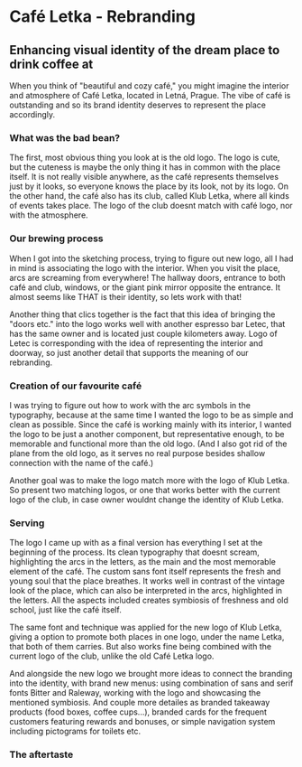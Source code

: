 # Café Letka - Rebranding
## Enhancing visual identity of the dream place to drink coffee at
When you think of "beautiful and cozy café," you might imagine the interior and atmosphere of Café Letka, located in Letná, Prague.
The vibe of café is outstanding and so its brand identity deserves to represent the place accordingly.

### What was the bad bean?
The first, most obvious thing you look at is the old logo. The logo is cute, but the cuteness is maybe the only thing it has in common with the place itself. It is not really visible anywhere, as the café represents themselves just by it looks, so everyone knows the place by its look, not by its logo. On the other hand, the café also has its club, called Klub Letka, where all kinds of events takes place. The logo of the club doesnt match with café logo, nor with the atmosphere.

### Our brewing process
When I got into the sketching process, trying to figure out new logo, all I had in mind is associating the logo with the interior. When you visit the place, arcs are screaming from everywhere! The hallway doors, entrance to both café and club, windows, or the giant pink mirror opposite the entrance. It almost seems like THAT is their identity, so lets work with that! 

Another thing that clics together is the fact that this idea of bringing the "doors etc." into the logo works well with another espresso bar Letec, that has the same owner and is located just couple kilometers away. Logo of Letec is corresponding with the idea of representing the interior and doorway, so just another detail that supports the meaning of our rebranding. 

### Creation of our favourite café
I was trying to figure out how to work with the arc symbols in the typography, because at the same time I wanted the logo to be as simple and clean as possible. Since the café is working mainly with its interior, I wanted the logo to be just a another component, but representative enough, to be memorable and functional more than the old logo. (And I also got rid of the plane from the old logo, as it serves no real purpose besides shallow connection with the name of the café.)

Another goal was to make the logo match more with the logo of Klub Letka. So present two matching logos, or one that works better with the current logo of the club, in case owner wouldnt change the identity of Klub Letka. 

### Serving
The logo I came up with as a final version has everything I set at the beginning of the process. Its clean typography that doesnt scream, highlighting the arcs in the letters, as the main and the most memorable element of the café. The custom sans font itself represents the fresh and young soul that the place breathes. It works well in contrast of the vintage look of the place, which can also be interpreted in the arcs, highlighted in the letters. All the aspects included creates symbiosis of freshness and old school, just like the café itself.

The same font and technique was applied for the new logo of Klub Letka, giving a option to promote both places in one logo, under the name Letka, that both of them carries. But also works fine being combined with the current logo of the club, unlike the old Café Letka logo.

And alongside the new logo we brought more ideas to connect the branding into the identity, with brand new menus: using combination of sans and serif fonts Bitter and Raleway, working with the logo and showcasing the mentioned symbiosis. And couple more detailes as branded takeaway products (food boxes, coffee cups...), branded cards for the frequent customers featuring rewards and bonuses, or simple navigation system including pictograms for toilets etc.

### The aftertaste

